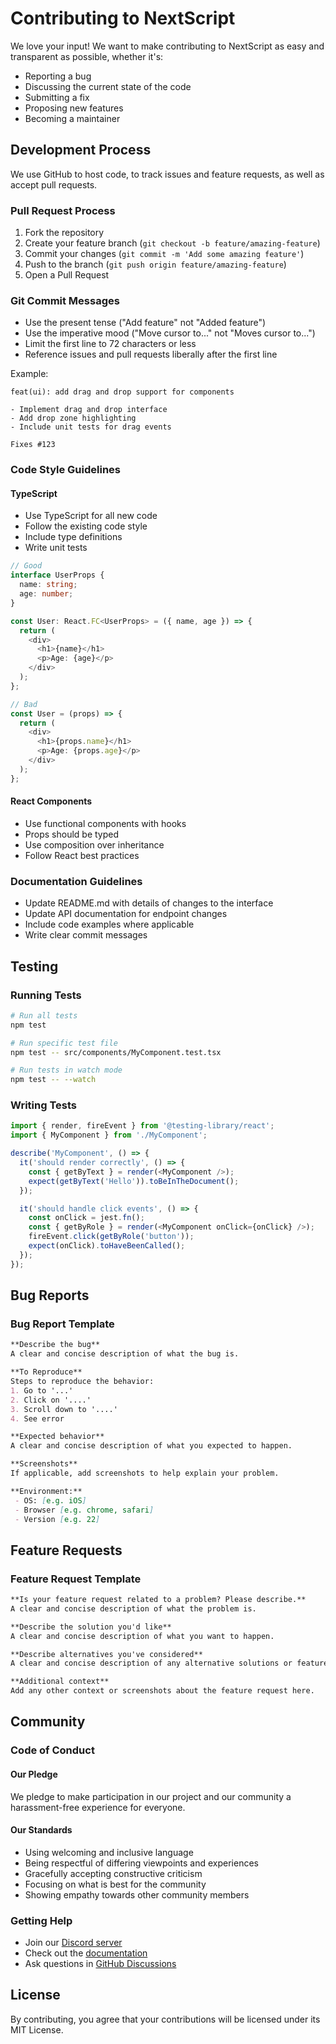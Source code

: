 # Contributing to NextScript

We love your input! We want to make contributing to NextScript as easy and transparent as possible, whether it's:

- Reporting a bug
- Discussing the current state of the code
- Submitting a fix
- Proposing new features
- Becoming a maintainer

## Development Process

We use GitHub to host code, to track issues and feature requests, as well as accept pull requests.

### Pull Request Process

1. Fork the repository
2. Create your feature branch (`git checkout -b feature/amazing-feature`)
3. Commit your changes (`git commit -m 'Add some amazing feature'`)
4. Push to the branch (`git push origin feature/amazing-feature`)
5. Open a Pull Request

### Git Commit Messages

* Use the present tense ("Add feature" not "Added feature")
* Use the imperative mood ("Move cursor to..." not "Moves cursor to...")
* Limit the first line to 72 characters or less
* Reference issues and pull requests liberally after the first line

Example:
```
feat(ui): add drag and drop support for components

- Implement drag and drop interface
- Add drop zone highlighting
- Include unit tests for drag events

Fixes #123
```

### Code Style Guidelines

#### TypeScript
- Use TypeScript for all new code
- Follow the existing code style
- Include type definitions
- Write unit tests

```typescript
// Good
interface UserProps {
  name: string;
  age: number;
}

const User: React.FC<UserProps> = ({ name, age }) => {
  return (
    <div>
      <h1>{name}</h1>
      <p>Age: {age}</p>
    </div>
  );
};

// Bad
const User = (props) => {
  return (
    <div>
      <h1>{props.name}</h1>
      <p>Age: {props.age}</p>
    </div>
  );
};
```

#### React Components
- Use functional components with hooks
- Props should be typed
- Use composition over inheritance
- Follow React best practices

### Documentation Guidelines

- Update README.md with details of changes to the interface
- Update API documentation for endpoint changes
- Include code examples where applicable
- Write clear commit messages

## Testing

### Running Tests
```bash
# Run all tests
npm test

# Run specific test file
npm test -- src/components/MyComponent.test.tsx

# Run tests in watch mode
npm test -- --watch
```

### Writing Tests
```typescript
import { render, fireEvent } from '@testing-library/react';
import { MyComponent } from './MyComponent';

describe('MyComponent', () => {
  it('should render correctly', () => {
    const { getByText } = render(<MyComponent />);
    expect(getByText('Hello')).toBeInTheDocument();
  });

  it('should handle click events', () => {
    const onClick = jest.fn();
    const { getByRole } = render(<MyComponent onClick={onClick} />);
    fireEvent.click(getByRole('button'));
    expect(onClick).toHaveBeenCalled();
  });
});
```

## Bug Reports

### Bug Report Template
```markdown
**Describe the bug**
A clear and concise description of what the bug is.

**To Reproduce**
Steps to reproduce the behavior:
1. Go to '...'
2. Click on '....'
3. Scroll down to '....'
4. See error

**Expected behavior**
A clear and concise description of what you expected to happen.

**Screenshots**
If applicable, add screenshots to help explain your problem.

**Environment:**
 - OS: [e.g. iOS]
 - Browser [e.g. chrome, safari]
 - Version [e.g. 22]
```

## Feature Requests

### Feature Request Template
```markdown
**Is your feature request related to a problem? Please describe.**
A clear and concise description of what the problem is.

**Describe the solution you'd like**
A clear and concise description of what you want to happen.

**Describe alternatives you've considered**
A clear and concise description of any alternative solutions or features.

**Additional context**
Add any other context or screenshots about the feature request here.
```

## Community

### Code of Conduct

#### Our Pledge
We pledge to make participation in our project and our community a harassment-free experience for everyone.

#### Our Standards
- Using welcoming and inclusive language
- Being respectful of differing viewpoints and experiences
- Gracefully accepting constructive criticism
- Focusing on what is best for the community
- Showing empathy towards other community members

### Getting Help

- Join our [Discord server](https://discord.gg/nextscript)
- Check out the [documentation](./README.md)
- Ask questions in [GitHub Discussions](https://github.com/yourusername/nextscript/discussions)

## License

By contributing, you agree that your contributions will be licensed under its MIT License.
